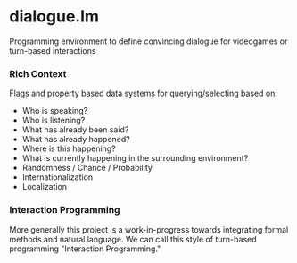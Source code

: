 # dialogue.lm
Programming environment to define convincing dialogue for videogames or turn-based interactions

### Rich Context

Flags and property based data systems for querying/selecting based on:

* Who is speaking?
* Who is listening?
* What has already been said?
* What has already happened?
* Where is this happening?
* What is currently happening in the surrounding environment?
* Randomness / Chance / Probability
* Internationalization
* Localization

### Interaction Programming

More generally this project is a work-in-progress towards integrating formal methods and natural language.
We can call this style of turn-based programming "Interaction Programming."

